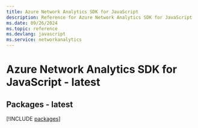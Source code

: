 ```yaml
---
title: Azure Network Analytics SDK for JavaScript
description: Reference for Azure Network Analytics SDK for JavaScript
ms.date: 09/26/2024
ms.topic: reference
ms.devlang: javascript
ms.service: networkanalytics
---
```

# Azure Network Analytics SDK for JavaScript - latest
## Packages - latest
[!INCLUDE [packages](network-analytics-index.md)]